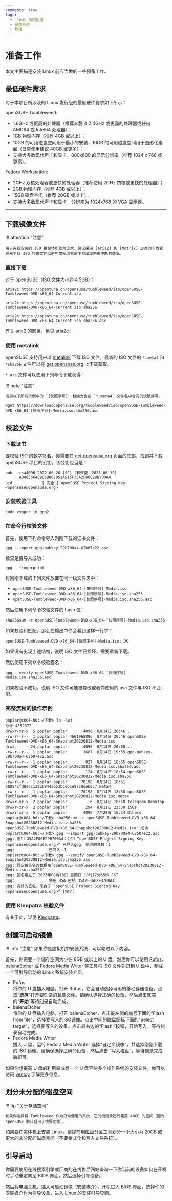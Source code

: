 ```yaml
---
comments: true
tags:
  - Linux 简明指南
  - 安装系统
  - 教程
---
```


# 准备工作

本文主要描述安装 Linux 前应当做的一些预备工作。

## 最低硬件需求

对于本项目所涉及的 Linux 发行版的最低硬件要求如下所示：

openSUSE Tumbleweed:

- 1.6GHz 或更高的处理器（推荐奔腾 4 2.4GHz 或更高的处理器或任何 AMD64 或 Intel64 处理器）；
- 1GB 物理内存（推荐 4GB 或以上）；
- 10GB 的可用磁盘空间用于最小的安装，16GB 的可用磁盘空间用于图形化桌面（日常使用建议 40GB 或更多）；
- 支持大多数现代声卡和显卡，800x600 的显示分辨率（推荐 1024 x 768 或更高）。

Fedora Workstation:

- 2GHz 双核处理器或更快的处理器（推荐使用 2GHz 四核或更快的处理器）；
- 2GB 物理内存（推荐 4GB 或以上）；
- 15GB 磁盘空间（推荐 20GB 或以上）；
- 支持大多数现代声卡和显卡，分辨率为 1024x768 的 VGA 显示器。

----

## 下载镜像文件

!!! attention "注意"

    用于离线安装的 ISO 镜像体积较为庞大，建议采用 [aria2] 和 [Motrix] 之类的下载管理器下载 ISO 镜像文件以避免常规浏览器下载出现网络中断的情况。

[aria2]: https://aria2.github.io/
[Motrix]: https://motrix.app/

### 直接下载

对于 openSUSE（ISO 文件大小约 4.5GB）：

```
aria2c https://opentuna.cn/opensuse/tumbleweed/iso/openSUSE-Tumbleweed-DVD-x86_64-Current.iso
```
```
aria2c https://opentuna.cn/opensuse/tumbleweed/iso/openSUSE-Tumbleweed-DVD-x86_64-Current.iso.sha256
```
```
aria2c https://opentuna.cn/opensuse/tumbleweed/iso/openSUSE-Tumbleweed-DVD-x86_64-Current.iso.sha256.asc
```

有关 aria2 的部署，另见 [aria2c]。

[aria2c]: ./../../others/aria2.md

### 使用 metalink

openSUSE 支持用户以 [metalink] 下载 ISO 文件。最新的 ISO 文件的 `*.meta4` 和 `*sha256` 文件可以在 [get.opensuse.org] 上下载获取。

[get.opensuse.org]: http://get.opensuse.org/tumbleweed/?type=desktop
[metalink]: https://en.wikipedia.org/wiki/Metalink

`*.asc` 文件可以使用下列命令下载获得：

!!! note "注意"

    请将以下所有示例中的 `[快照序号]` 替换为当前 `*.meta4` 文件名中含有的快照序号。

```
wget https://download.opensuse.org/tumbleweed/iso/openSUSE-Tumbleweed-DVD-x86_64-[快照序号]-Media.iso.sha256.asc
```

## 校验文件

### 下载证书

要校验 ISO 的数字签名，你需要在 [get.opensuse.org] 页面的底部，找到并下载 openSUSE 项目的公钥。该公钥应当是：

```
pub   rsa4096 2022-06-20 [SC] [有效至：2026-06-19]
      AD485664E901B867051AB15F35A2F86E29B700A4
uid             [ 完全 ] openSUSE Project Signing Key <opensuse@opensuse.org>
```

### 安装校验工具

```
sudo zypper in gpg2
```

### 在命令行校验文件

首先，使用下列命令导入刚刚下载的证书文件：

```
gpg --import gpg-pubkey-29b700a4-62b07e22.asc
```

检查是否导入成功：

```
gpg --fingerprint
```

将刚刚下载的下列文件放置在同一级文件夹中：

- `openSUSE-Tumbleweed-DVD-x86_64-[快照序号]-Media.iso`
- `openSUSE-Tumbleweed-DVD-x86_64-[快照序号]-Media.iso.sha256`
- `openSUSE-Tumbleweed-DVD-x86_64-[快照序号]-Media.iso.sha256.asc`

然后使用下列命令校验文件的 hash 值：

```
sha256sum -c openSUSE-Tumbleweed-DVD-x86_64-[快照序号]-Media.iso.sha256
```

如果校验和匹配，那么在输出中你会看到这样一行字：

```
openSUSE-Tumbleweed-DVD-x86_64-[快照序号]-Media.iso: OK
```

如果没有出现上述结构，说明 ISO 文件已损坏，需要重新下载。

然后使用下列命令校验签名：

```
gpg --verify openSUSE-Tumbleweed-DVD-x86_64-[快照序号]-Media.iso.sha256.asc
```

如果校验不成功，说明 ISO 文件可能被篡改或者你使用的 asc 文件与 ISO 不匹配。

### 完整流程的操作示例

```
poplar@c004-h0:~/下载> ls -lat
总计 4552872
drwxr-xr-x  5 poplar poplar       4096  8月14日 20:46 .
-rw-r--r--  1 poplar poplar 4661968896  8月14日 20:46 openSUSE-Tumbleweed-DVD-x86_64-Snapshot20230812-Media.iso
drwx------ 24 poplar poplar       4096  8月14日 20:00 ..
-rw-r--r--  1 poplar poplar       1687  8月14日 19:55 gpg-pubkey-29b700a4-62b07e22.asc
-rw-r--r--  1 poplar poplar        827  8月14日 18:55 openSUSE-Tumbleweed-DVD-x86_64-Snapshot20230812-Media.iso.sha256.asc
-rw-r--r--  1 poplar poplar        124  8月14日 18:54 openSUSE-Tumbleweed-DVD-x86_64-Snapshot20230812-Media.iso.sha256
-rw-r--r--  1 poplar poplar      70198  8月14日 18:51 e8884cfd8adc12926844a653bcebce97c8debec7.meta4
-rw-r--r--  1 poplar poplar      70198  8月14日 18:50 openSUSE-Tumbleweed-DVD-x86_64-Snapshot20230812-Media.iso.meta4
drwxr-xr-x  2 poplar poplar          6  8月14日 18:50 Telegram Desktop
drwxr-xr-x  2 poplar poplar        294  8月11日 22:30 ISOs
drwxr-xr-x  5 poplar poplar       4096  7月28日 16:34 Others
poplar@c004-h0:~/下载> sha256sum -c openSUSE-Tumbleweed-DVD-x86_64-Snapshot20230812-Media.iso.sha256
openSUSE-Tumbleweed-DVD-x86_64-Snapshot20230812-Media.iso: 成功
poplar@c004-h0:~/下载> gpg --import gpg-pubkey-29b700a4-62b07e22.asc
gpg: 密钥 35A2F86E29B700A4：公钥 “openSUSE Project Signing Key <opensuse@opensuse.org>” 已导入gpg: 处理的总数：1
gpg:               已导入：1
poplar@c004-h0:~/下载> gpg --verify openSUSE-Tumbleweed-DVD-x86_64-Snapshot20230812-Media.iso.sha256.asc
gpg: 假定被签名的数据在‘openSUSE-Tumbleweed-DVD-x86_64-Snapshot20230812-Media.iso.sha256’
gpg: 签名建立于 2023年08月13日 星期日 18时17分35秒 CST
gpg:               使用 RSA 密钥 35A2F86E29B700A4
gpg: 完好的签名，来自于 “openSUSE Project Signing Key <opensuse@opensuse.org>” [完全]
```

### 使用 Kleopatra 校验文件

有关于此，详见 [Kleopatra]。

[Kleopatra]: ./../misc/kleopatra.md

## 创建可启动镜像

!!! info "注意"
    如果你是虚拟机中安装系统，可以略过以下内容。

首先，你需要一个储存空间大小在 8GB 或以上的 U 盘。然后你可以使用 [Rufus]、[balenaEtcher] 或 [Fedora Media Writer] 等工具将 ISO 文件刻录到 U 盘中，制成一个可引导启动的 Linux 系统安装介质。

- Rufus  
  将你的 U 盘插入电脑，打开 Rufus，它会自动选择可用的移动存储设备。点击“**选择**”打开要刻录的镜像文件。请确认选择正确的设备，然后点击底端的“**开始**”等待刻录自动完成。
- balenaEtcher  
  将你的 U 盘插入电脑，打开 balenaEtcher，点击最左侧的加号下面的“Flash from file”，选择要写入的ISO镜像。点击中间的磁盘图标下面的“Select target”，选择要写入的设备。点击最右边的“Flash!”按钮，开始写入。等待刻录自动完成。
- Fedora Media Writer  
  插入 U 盘，运行 Fedora Media Writer 选择“自定义镜像”，并选择刚刚下载的 ISO 镜像。请确保选择正确的设备，然后点击 “写入磁盘”，等待刻录完成后即可。

如果你想提高 U 盘的利用率或想一个 U 盘容纳多个操作系统的安装文件，你可以访问 [ventoy] 了解更多信息。

[Rufus]: https://rufus.ie/zh/
[balenaEtcher]: https://www.balena.io/etcher/
[Fedora Media Writer]: https://getfedora.org/en/workstation/download/
[ventoy]: https://www.ventoy.net/cn/index.html

## 划分未分配的磁盘空间

!!! tip "关于存储空间"

    如果你选择将 Tumbleweed 作为日常使用的系统，它的根目录起码需要 40GB 的空间（因为 openSUSE 默认启用了快照功能）。

如果要在实体机上安装 Linux，请提前用磁盘分区工具划分一个大小为 20GB 或更大的未分配的磁盘空间（不要格式化和写入文件系统）。

## 引导启动

你需要使用在线搜素引擎或厂商的在线售后网站查询一下你当前的设备如何在开机时手动重定向至 BIOS 界面，然后选择引导设备。

然后将电脑关机，插入可启动镜像（安装媒介），开机进入 BIOS 界面，选择你的安装媒介作为引导设备，进入 Linux 的安装引导界面。